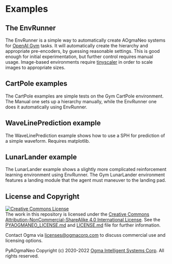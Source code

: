 <!---
  PyAOgmaNeo
  Copyright(c) 2020-2022 Ogma Intelligent Systems Corp. All rights reserved.

  This copy of PyAOgmaNeo is licensed to you under the terms described
  in the PYAOGMANEO_LICENSE.md file included in this distribution.
--->

# Examples

## The EnvRunner

The EnvRunner is a simple way to automatically create AOgmaNeo systems for [OpenAI Gym](https://gym.openai.com/) tasks. It will automatically create the hierarchy and appropriate pre-encoders, by guessing reasonable settings. This is good enough for initial experimentation, but further control requires manual usage. Image-based environments require [tinyscaler](https://github.com/Farama-Foundation/TinyScaler) in order to scale images to appropriate sizes.

## CartPole examples

The CartPole examples are simple tests on the Gym CartPole environment. The Manual one sets up a hierarchy manually, while the EnvRunner one does it automatically using EnvRunner.

## WaveLinePrediction example

The WaveLinePrediction example shows how to use a SPH for prediction of a simple waveform. Requires matplotlib.

## LunarLander example

The LunarLander example shows a slightly more complicated reinforcement learning environment using EnvRunner. The Gym LunarLander environment features a landing module that the agent must maneuver to the landing pad.

## License and Copyright

<a rel="license" href="http://creativecommons.org/licenses/by-nc-sa/4.0/"><img alt="Creative Commons License" style="border-width:0" src="https://i.creativecommons.org/l/by-nc-sa/4.0/88x31.png" /></a><br />The work in this repository is licensed under the <a rel="license" href="http://creativecommons.org/licenses/by-nc-sa/4.0/">Creative Commons Attribution-NonCommercial-ShareAlike 4.0 International License</a>. See the  [PYAOGMANEO_LICENSE.md](./PYAOGMANEO_LICENSE.md) and [LICENSE.md](./LICENSE.md) file for further information.

Contact Ogma via licenses@ogmacorp.com to discuss commercial use and licensing options.

PyAOgmaNeo Copyright (c) 2020-2022 [Ogma Intelligent Systems Corp](https://ogmacorp.com). All rights reserved.
